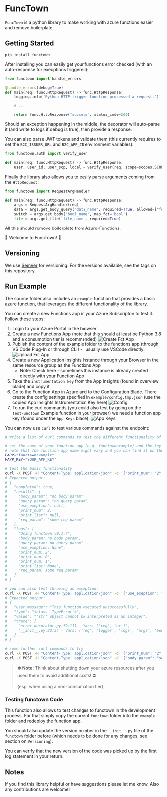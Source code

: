 # FuncTown

`FuncTown` is a python library to make working with azure functions easier and remove boilerplate.

## Getting Started

```
pip install functown
```

After installing you can easily get your functions error checked (with an auto-response for execptions triggered):

```python
from functown import handle_errors

@handle_errors(debug=True)
def main(req: func.HttpRequest) -> func.HttpResponse:
    logging.info('Python HTTP trigger function processed a request.')

    # ...

    return func.HttpResponse("success", status_code=200)
```

Should an exception happening in the middle, the decorator will auto-parse it (and write to logs if debug is true), then provide a response.

You can also parse JWT tokens and validate them (this currently requires to set the `B2C_ISSUER_URL` and `B2C_APP_ID` environment variables):

```python
from functown.auth import verify_user

def main(req: func.HttpRequest) -> func.HttpResponse:
    user, user_id, user_scp, local = verify_user(req, scope=scopes.SCOPE_WRITE)
```

Finally the library also allows you to easily parse arguments coming from the `HttpRequest`:

```python
from functown import RequestArgHandler

def main(req: func.HttpRequest) -> func.HttpResponse:
    args = RequestArgHandler(req)
    data = args.get_body_query("data_name", required=True, allowed=["foo", "bar"])
    switch = args.get_body("bool_name", map_fct='bool')
    file = args.get_file('file_name', required=True)
```

All this should remove boilerplate from Azure-Functions.

🎷 Welcome to FuncTown! 🎷

## Versioning

We use [SemVer](http://semver.org/) for versioning. For the versions available, see the tags on this repository.

## Run Example

The source folder also includes an `example` function that provides a basic azure function,
that leverages the different functionality of the library.

You can create a new Functions app in your Azure Subscripton to test it. Follow these steps:

1. Login to your Azure Portal in the browser
2. Create a new Functions App (note that this should at least be Python 3.8 and a consumption tier is recommended)
    ![Create Fct App](assets/example_create-fct.png)
3. Publish the content of the example folder to the functions app (through VS Code Plug-In or through CLI) - I usually use VSCode directly:
    ![Upload Fct App](assets/example_upload-fct.png)
4. Create a new Application Insights Instance through your Browser in the same resource group as the Functions App
    * Note: Check here - sometimes this instance is already created directly with your Function App
5. Take the `instrumentation key` from the App Insights (found in overview blade) and copy it
6. Go to the Function App in Azure and to the Configuration Blade. There create the config settings specified in `example/config.tmp.json` (use the copied App Insights Instrumentation Key here)
    ![Config](assets/example_config-settings.png)
7. To run the curl commands (you could also test by going on the `TestFuncTown` Example function in your browser) we need a function app key (found under the `App Keys` blade):
    ![App Keys](assets/example_get-key.png)

You can now use `curl` to test various commands against the endpoint:

```bash
# Write a list of curl commands to test the different functionality of the example function

# set the name of your function app (e.g. functownexample) and the key
# note that the function app name might vary and you can find it on the overview blade of your function app
FAPP="functownexample"
FAPP_KEY="YOUR_APP_KEY"

# test the basic functionality
curl -X POST -H "Content-Type: application/json" -d '{"print_num": "2", "req": "some req param"}' "https://${FAPP}.azurewebsites.net/api/TestFuncTown?code=${FAPP_KEY}"
# Expected output:
# {
#   "completed": true,
#   "results": {
#     "body_param": "no body param",
#     "query_param": "no query param",
#     "use_exeption": null,
#     "print_num": 2,
#     "print_list": null,
#     "req_param": "some req param"
#   },
#   "logs": [
#     "Using functown v0.1.7",
#     "body_param: no body param",
#     "query_param: no query param",
#     "use_exeption: None",
#     "print_num: 2",
#     "print_num: 0",
#     "print_num: 1",
#     "print_list: None",
#     "req_param: some req param"
#   ]
# }

# you can also test throwing an exception:
curl -X POST -H "Content-Type: application/json" -d '{"use_exeption": "true"}' "https://${FAPP}.azurewebsites.net/api/TestFuncTown?code=${FAPP_KEY}"
# Expected output:
# {
#   "user_message": "This function executed unsuccessfully",
#   "type": "<class 'TypeError'>",
#   "value": "'str' object cannot be interpreted as an integer",
#   "trace": [
#     "error_decorator.py:79:111 - Vars: ('req', 'ex')",
#     "__init__.py:22:54 - Vars: ('req', 'logger', 'logs', 'args', 'body_param', 'query_param', 'use_exeption', 'print_num', 'i', 'print_list', 'req_param', 'payload')"
#   ]
# }

# some further curl commands to try:
curl -X POST -H "Content-Type: application/json" -d '{"print_num": "2", "print_list": ["a", "b", "c"]}' "https://${FAPP}.azurewebsites.net/api/TestFuncTown?code=${FAPP_KEY}"
curl -X POST -H "Content-Type: application/json" -d '{"body_param": "some body param", "query_param": "some query param", "req": "required"}' "https://${FAPP}.azurewebsites.net/api/TestFuncTown?code=${FAPP_KEY}"
```

> ⛔ **Note:** ️Think about shutting down your azure resources after you used them to avoid additional costs! ⛔️
>
> (esp. when using a non-consumption tier)

### Testing functown Code

This function also allows to test changes to functown in the development process.
For that simply copy the current `functown` folder into the `example` folder and redeploy the function app.

You should also update the version number in the `__init__.py` file of the `functown` folder before (which needs to be done for any changes, see section on `Versioning`).

You can verify that the new version of the code was picked up by the first log statement in your return.

## Notes

If you find this library helpful or have suggestions please let me know.
Also any contributions are welcome!
